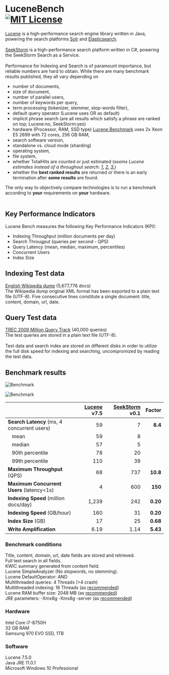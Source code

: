 LuceneBench<br>
[![MIT License](https://img.shields.io/github/license/wolfgarbe/lucenebench.svg)](https://github.com/wolfgarbe/LuceneBench/blob/master/LICENSE)
========
[Lucene](http://lucene.apache.org/core/) is a high-performance search engine library written in Java, powering the search platforms  [Solr](http://lucene.apache.org/solr/) and [Elasticsearch](https://www.elastic.co/de/products/elasticsearch).
<br><br>
[SeekStorm](https://seekstorm.com) is a high-performance search platform written in C#, powering the SeekStorm Search as a Service.
<br><br>
Performance for Indexing and Search is of paramount importance, but reliable numbers are hard to obtain. 
While there are many benchmark results published, they all vary depending on 
* number of documents, 
* size of document, 
* number of parallel users,
* number of keywords per query,
* term processing (tokenizer, stemmer, stop-words filter),
* default query operator (Lucene uses OR as default)
* implicit phrase search (are all results which satisfy a phrase are ranked on top; Lucene:no, SeekStorm:yes)
* hardware (Processor, RAM, SSD type) [Lucene Benchmark](https://home.apache.org/~mikemccand/lucenebench/) uses 2x Xeon E5 2699 with 72 cores, 256 GB RAM, 
* search software version,
* standalone vs. cloud mode (sharding)
* operating system, 
* file system,
* whether TotalHits are counted or just estimated (*seems Lucene estimates instead of a throughout search: [1.](https://issues.apache.org/jira/browse/LUCENE-8060) [2.](https://issues.apache.org/jira/browse/LUCENE-8430) [3.](https://issues.apache.org/jira/browse/LUCENE-8431)*)
* whether the **best ranked results** are returned or there is an early termination after **some results** are found.



The only way to objectively compare technologies is to run a benchmark according to **your** requirements on **your** hardware.
<br><br>
## Key Performance Indicators
Lucene Bench measures the following Key Performance Indicators (KPI):
<br>
* Indexing Throughput (million documents per day)
* Search Througput (queries per second - QPS)
* Query Latency (mean, median, maximum, percentiles)
* Concurrent Users
* Index Size

## Indexing Test data
[English Wikipedia dump](https://dumps.wikimedia.org/enwiki/latest/enwiki-latest-pages-articles.xml.bz2) (5,677,776 docs)<br>
The Wikipedia dump original XML format has been exported to a plain text file (UTF-8).
Five consecutive lines constitute a single document: title, content, domain, url, date.

## Query Test data
[TREC 2009 Million Query Track](https://trec.nist.gov/data/million.query09.html) (40,000 queries)<br>
The test queries are stored in a plain text file (UTF-8).
<br><br>
Test data and search index are stored on different disks in order to utilize the full disk speed for indexing and searching, uncompromized by reading the test data.

## Benchmark results

![Benchmark](https://wolfgarbe.github.io/LuceneBench/img/lucenebench1.png "Benchmark")

![Benchmark](https://wolfgarbe.github.io/LuceneBench/img/lucenebench2.png "Benchmark")

|                           | [Lucene](http://lucene.apache.org/core/) v7.5   | [SeekStorm](https://seekstorm.com/) v0.1   | Factor |
| :--- | ---: | ---: | ---: |    
| **Search Latency** (ms, 4 concurrent users)   | 59  |  7 |  **8.4** | 
| &nbsp;&nbsp;&nbsp;mean |  59 | 8  |  |
| &nbsp;&nbsp;&nbsp;median |  57 | 5  |  |
| &nbsp;&nbsp;&nbsp;90th percentile | 78  | 20  |  |
| &nbsp;&nbsp;&nbsp;99th percentile | 110  | 39  |  |
| **Maximum Throughput** (QPS)   | 68  | 737  | **10.8** | 
| **Maximum Concurrent Users** (latency<1s) | 4  | 600  | **150** |
| **Indexing Speed** (million docs/day) | 1,239 | 242  | **0.20** |
| **Indexing Speed** (GB/hour)  | 160  | 31  |  **0.20** |
| **Index Size** (GB)           | 17  | 25  | **0.68** |
| **Write Amplification**       | 6.19 | 1.14 | **5.43** |

### Benchmark conditions
Title, content, domain, url, date fields are stored and retrieved.<br>
Full text search in all fields.<br>
KWIC summary generated from content field.<br>
Lucene SimpleAnalyzer (No stopwords, no stemming).<br>
Lucene DefaultOperator: AND<br>
Multithreaded queries: 4 Threads (>4 crash)<br>
Multithreaded indexing: 16 Threads (as [recommended](https://home.apache.org/~mikemccand/lucenebench/indexing.html))<br>
Lucene RAM buffer size: 2048 MB (as [recommended](https://home.apache.org/~mikemccand/lucenebench/indexing.html))<br>
JRE parameters: -Xmx8g -Xms8g -server (as [recommended](https://home.apache.org/~mikemccand/lucenebench/indexing.html))

### Hardware
Intel Core i7-8750H<br>
32 GB RAM<br>
Samsung 970 EVO SSD, 1TB<br>

### Software
Lucene 7.5.0<br>
Java JRE 11.0.1<br>
Microsoft Windows 10 Professional<br>
